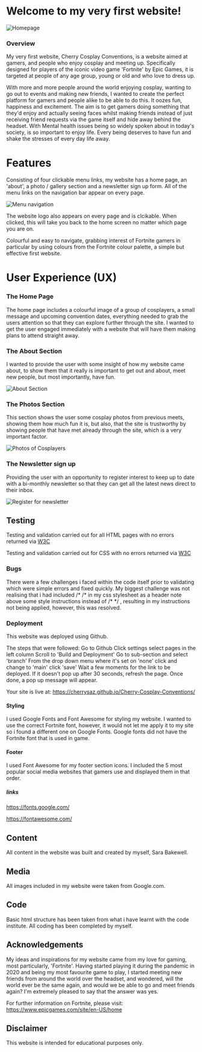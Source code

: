 # Welcome to my very first website!

<img src="assets/images/Responsive screenshot.png" alt="Homepage">

### Overview
My very first website, Cherry Cosplay Conventions, is a website aimed at gamers, and people who enjoy cosplay and meeting up. Specifically designed for players of the iconic video game 'Fortnite' by Epic Games, it is targeted at people of any age group, young or old and who love to dress up.

With more and more people around the world enjoying cosplay, wanting to go out to events and making new friends, I wanted to create the perfect platform for gamers and people alike to be able to do this. It oozes fun, happiness and excitement.  The aim is to get gamers doing something that they'd enjoy and actually seeing faces whilst making friends instead of just receiving friend requests via the game itself and hide away behind the headset. With Mental health issues being so widely spoken about in today's society, is so important to enjoy life. Every being deserves to have fun and shake the stresses of every day life away.

# Features

Consisting of four clickable menu links, my website has a home page, an 'about', a photo / gallery section and a newsletter sign up form. 
All of the menu links on the navigation bar appear on every page.

<img src="assets/images/menu.png" alt="Menu navigation">


The website logo also appears on every page and is clcikable. When clicked, this will take you back to the home screen no matter which page you are on.

Colourful and easy to navigate, grabbing interest of Fortnite gamers in particular by using colours from the Fortnite colour palette, a simple but effective first website.


# User Experience (UX)

### The Home Page

The home page includes a colourful image of a group of cosplayers, a small message and upcoming convention dates, everything needed to grab the users attention so that they can explore further through the site. I wanted to get the user engaged immediately with a website that will have them making plans to attend straight away.

### The About Section

I wanted to provide the user with some insight of how my website came about, to show them that it really is important to get out and about, meet new people, but most importantly, have fun.

<img src="assets/images/About-screenshot.png" alt="About Section">



### The Photos Section

This section shows the user some cosplay photos from previous meets, showing them how much fun it is, but also, that the site is trustworthy by showing people that have met already through the site, which is a very important factor.

<img src="assets/images/photossectionscreenshot.png" alt="Photos of Cosplayers">

### The Newsletter sign up

Providing the user with an opportunity to register interest to keep up to date with a bi-monthly newsletter so that they can get all the latest news direct to their inbox.

<img src="assets/images/newsletterscreenshot.png" alt="Register for newsletter">

## Testing

Testing and validation carried out for all HTML pages with no errors returned via [W3C](https://validator.w3.org/)


Testing and validation carried out for  CSS  with no errors returned via [W3C](https://jigsaw.w3.org/css-validator/)

### Bugs

There were a few challenges i faced within the code itself prior to validating which were simple errors and fixed quickly. My biggest challenge was not realising that i had included /* /* in my css stylesheet as a header note above some style instructions instead of /* */ , resulting in my instructions not being applied, however, this was resolved.

### Deployment

This website was deployed using Github.

The steps that were followed:
Go to Github
Click settings
select pages in the left column
Scroll to 'Build and Deployment'
Go to sub-section and select 'branch'
From the drop down menu where it's set on 'none' click and change to 'main'
click 'save'
Wait a few moments for the link to be deployed. If it doesn't pop up after 30 seconds, refresh the page.
Once done, a pop up message will appear.

Your site is live at:  https://cherrysaz.github.io/Cherry-Cosplay-Conventions/



#### Styling

I used Google Fonts and Font Awesome for styling my website. I wanted to use the correct Fortnite font, however, it would not let me apply it to my site so i found a different one on Google Fonts. Google fonts did not have the Fortnite font that is used in game.

#### Footer

I used Font Awesome for my footer section icons. I included the 5 most popular social media websites that gamers use and displayed them in that order.

##### links

https://fonts.google.com/

https://fontawesome.com/


## Content

All content in the website was built and created by myself, Sara Bakewell. 

## Media

All images included in my website were taken from Google.com.

## Code

Basic html structure has been taken from what i have learnt with the code institute. All coding has been completed by myself.

## Acknowledgements

My ideas and inspirations for my website came from my love for gaming, most particularly, 'Fortnite'. Having started playing it during the pandemic in 2020 and being my most favourite game to play, I started meeting new friends from around the world over the headset, and wondered, will the world ever be the same again, and would we be able to go and meet friends again? I'm extremely pleased to say that the answer was yes.

For further information on Fortnite, please visit: https://www.epicgames.com/site/en-US/home

## Disclaimer

This website is intended for educational purposes only.










